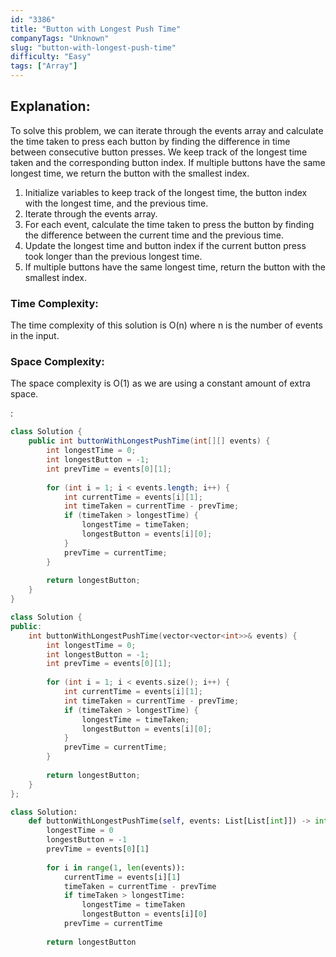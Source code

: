 ```yaml
---
id: "3386"
title: "Button with Longest Push Time"
companyTags: "Unknown"
slug: "button-with-longest-push-time"
difficulty: "Easy"
tags: ["Array"]
---
```


## Explanation:
To solve this problem, we can iterate through the events array and calculate the time taken to press each button by finding the difference in time between consecutive button presses. We keep track of the longest time taken and the corresponding button index. If multiple buttons have the same longest time, we return the button with the smallest index.

1. Initialize variables to keep track of the longest time, the button index with the longest time, and the previous time.
2. Iterate through the events array.
3. For each event, calculate the time taken to press the button by finding the difference between the current time and the previous time.
4. Update the longest time and button index if the current button press took longer than the previous longest time.
5. If multiple buttons have the same longest time, return the button with the smallest index.

### Time Complexity:
The time complexity of this solution is O(n) where n is the number of events in the input.

### Space Complexity:
The space complexity is O(1) as we are using a constant amount of extra space.

:

```java
class Solution {
    public int buttonWithLongestPushTime(int[][] events) {
        int longestTime = 0;
        int longestButton = -1;
        int prevTime = events[0][1];
        
        for (int i = 1; i < events.length; i++) {
            int currentTime = events[i][1];
            int timeTaken = currentTime - prevTime;
            if (timeTaken > longestTime) {
                longestTime = timeTaken;
                longestButton = events[i][0];
            }
            prevTime = currentTime;
        }
        
        return longestButton;
    }
}
```

```cpp
class Solution {
public:
    int buttonWithLongestPushTime(vector<vector<int>>& events) {
        int longestTime = 0;
        int longestButton = -1;
        int prevTime = events[0][1];
        
        for (int i = 1; i < events.size(); i++) {
            int currentTime = events[i][1];
            int timeTaken = currentTime - prevTime;
            if (timeTaken > longestTime) {
                longestTime = timeTaken;
                longestButton = events[i][0];
            }
            prevTime = currentTime;
        }
        
        return longestButton;
    }
};
```

```python
class Solution:
    def buttonWithLongestPushTime(self, events: List[List[int]]) -> int:
        longestTime = 0
        longestButton = -1
        prevTime = events[0][1]
        
        for i in range(1, len(events)):
            currentTime = events[i][1]
            timeTaken = currentTime - prevTime
            if timeTaken > longestTime:
                longestTime = timeTaken
                longestButton = events[i][0]
            prevTime = currentTime
        
        return longestButton
```